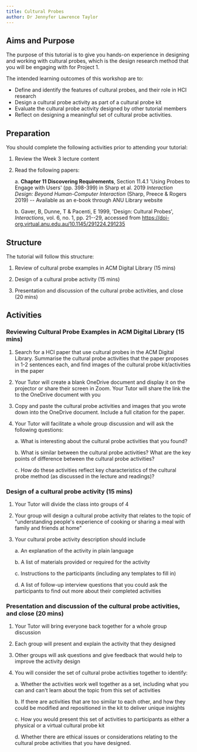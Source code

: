 ```yaml
---
title: Cultural Probes
author: Dr Jennyfer Lawrence Taylor
---
```


## Aims and Purpose

The purpose of this tutorial is to give you hands-on experience in designing and working with cultural probes, which is the design research method that you will be engaging with for Project 1.

The intended learning outcomes of this workshop are to:

- Define and identify the features of cultural probes, and their role in
  HCI research
- Design a cultural probe activity as part of a cultural probe kit
- Evaluate the cultural probe activity designed by other tutorial
  members
- Reflect on designing a meaningful set of cultural probe activities.

## Preparation

You should complete the following activities prior to attending your
tutorial:

1.  Review the Week 3 lecture content

2.  Read the following papers:

    a.  **Chapter 11 Discovering Requirements**, Section 11.4.1 'Using
        Probes to Engage with Users' (pp. 398-399) in Sharp et al. 2019
        *Interaction Design: Beyond Human-Computer Interaction* (Sharp,
        Preece & Rogers 2019) -- Available as an e-book through ANU
        Library website

    b.  Gaver, B, Dunne, T & Pacenti, E 1999, 'Design: Cultural Probes',
        *Interactions*, vol. 6, no. 1, pp. 21--29, accessed from
        <https://doi-org.virtual.anu.edu.au/10.1145/291224.291235>

## Structure

The tutorial will follow this structure:

1.  Review of cultural probe examples in ACM Digital Library (15 mins)

2.  Design of a cultural probe activity (15 mins)

3.  Presentation and discussion of the cultural probe activities, and
    close (20 mins)

## Activities

### Reviewing Cultural Probe Examples in ACM Digital Library (15 mins)

1.  Search for a HCI paper that use cultural probes in the ACM Digital
    Library. Summarise the cultural probe activities that the paper
    proposes in 1-2 sentences each, and find images of the cultural
    probe kit/activities in the paper

2.  Your Tutor will create a blank OneDrive document and display it on
    the projector or share their screen in Zoom. Your Tutor will share
    the link the to the OneDrive document with you

3.  Copy and paste the cultural probe activities and images that you
    wrote down into the OneDrive document. Include a full citation for
    the paper.

4.  Your Tutor will facilitate a whole group discussion and will ask the
    following questions:

    a.  What is interesting about the cultural probe activities that you
        found?

    b.  What is similar between the cultural probe activities? What are
        the key points of difference between the cultural probe
        activities?

    c.  How do these activities reflect key characteristics of the
        cultural probe method (as discussed in the lecture and
        readings)?

### Design of a cultural probe activity (15 mins)

1.  Your Tutor will divide the class into groups of 4

2.  Your group will design a cultural probe activity that relates to the
    topic of "understanding people's experience of cooking or sharing a
    meal with family and friends at home"

3.  Your cultural probe activity description should include

    a.  An explanation of the activity in plain language

    b.  A list of materials provided or required for the activity

    c.  Instructions to the participants (including any templates to
        fill in)

    d.  A list of follow-up interview questions that you could ask the
        participants to find out more about their completed activities

### Presentation and discussion of the cultural probe activities, and close (20 mins)

1.  Your Tutor will bring everyone back together for a whole group
    discussion

2.  Each group will present and explain the activity that they designed

3.  Other groups will ask questions and give feedback that would help to
    improve the activity design

4.  You will consider the set of cultural probe activities together to
    identify:

    a.  Whether the activities work well together as a set, including
        what you can and can't learn about the topic from this set of
        activities

    b.  If there are activities that are too similar to each other, and
        how they could be modified and repositioned in the kit to
        deliver unique insights

    c.  How you would present this set of activities to participants as
        either a physical or a virtual cultural probe kit

    d.  Whether there are ethical issues or considerations relating to
        the cultural probe activities that you have designed.
